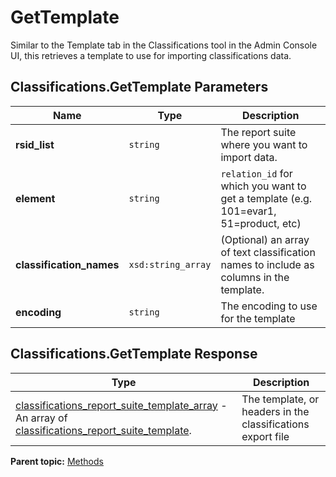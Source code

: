 # GetTemplate

Similar to the Template tab in the Classifications tool in the Admin Console UI, this retrieves a template to use for importing classifications data.

## Classifications.GetTemplate Parameters

|Name|Type|Description|
|----|----|-----------|
| **rsid_list** | `string` | The report suite where you want to import data. |
| **element** | `string` |  `relation_id` for which you want to get a template (e.g. 101=evar1, 51=product, etc) |
| **classification_names** | `xsd:string_array` | (Optional) an array of text classification names to include as columns in the template. |
| **encoding** | `string` | The encoding to use for the template |

## Classifications.GetTemplate Response

| Type | Description |
|--------|---------------|
| [classifications_report_suite_template_array](../data_types/r_classifications_report_suite_template_array.md#) - An array of [classifications_report_suite_template](../data_types/r_classifications_report_suite_template.md#).| The template, or headers in the classifications export file |

**Parent topic:** [Methods](../methods/classifications_methods.md)


